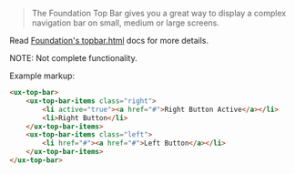 > The Foundation Top Bar gives you a great way to display a complex navigation bar on small, medium or large screens.

Read [Foundation's topbar.html](http://foundation.zurb.com/docs/components/topbar.html) docs for more details.

NOTE: Not complete functionality.

Example markup:

```html
<ux-top-bar>
    <ux-top-bar-items class="right">
        <li active="true"><a href="#">Right Button Active</a></li>
        <li>Right Button</li>
    </ux-top-bar-items>
    <ux-top-bar-items class="left">
        <li href="#"><a href="#">Left Button</a></li>
    </ux-top-bar-items>
</ux-top-bar>
```

